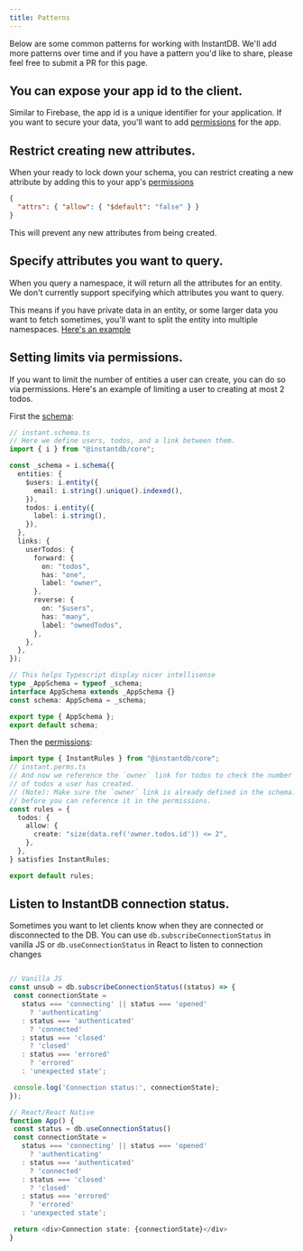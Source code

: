 ```yaml
---
title: Patterns
---
```


Below are some common patterns for working with InstantDB. We'll add more
patterns over time and if you have a pattern you'd like to share, please feel
free to submit a PR for this page.

## You can expose your app id to the client.

Similar to Firebase, the app id is a unique identifier for your application.
If you want to secure your data, you'll want to add
[permissions](/docs/permissions) for the app.

## Restrict creating new attributes.

When your ready to lock down your schema, you can restrict creating a new
attribute by adding this to your app's [permissions](/dash?t=perms)

```json
{
  "attrs": { "allow": { "$default": "false" } }
}
```

This will prevent any new attributes from being created.

## Specify attributes you want to query.

When you query a namespace, it will return all the attributes for an entity.
We don't currently support specifying which attributes you want to query.

This means if you have private data in an entity, or some larger data you want to fetch sometimes, you'll want to split the entity into multiple namespaces. [Here's an example](https://github.com/instantdb/instant/blob/main/client/sandbox/react-nextjs/pages/patterns/split-attributes.tsx)

## Setting limits via permissions.

If you want to limit the number of entities a user can create, you can do so via
permissions. Here's an example of limiting a user to creating at most 2 todos.

First the [schema](/docs/modeling-data):

```typescript
// instant.schema.ts
// Here we define users, todos, and a link between them.
import { i } from "@instantdb/core";

const _schema = i.schema({
  entities: {
    $users: i.entity({
      email: i.string().unique().indexed(),
    }),
    todos: i.entity({
      label: i.string(),
    }),
  },
  links: {
    userTodos: {
      forward: {
        on: "todos",
        has: "one",
        label: "owner",
      },
      reverse: {
        on: "$users",
        has: "many",
        label: "ownedTodos",
      },
    },
  },
});

// This helps Typescript display nicer intellisense
type _AppSchema = typeof _schema;
interface AppSchema extends _AppSchema {}
const schema: AppSchema = _schema;

export type { AppSchema };
export default schema;
```

Then the [permissions](/docs/permissions):

```typescript
import type { InstantRules } from "@instantdb/core";
// instant.perms.ts
// And now we reference the `owner` link for todos to check the number
// of todos a user has created.
// (Note): Make sure the `owner` link is already defined in the schema.
// before you can reference it in the permissions.
const rules = {
  todos: {
    allow: {
      create: "size(data.ref('owner.todos.id')) <= 2",
    },
  },
} satisfies InstantRules;

export default rules;
```

## Listen to InstantDB connection status.

Sometimes you want to let clients know when they are connected or disconnected
to the DB. You can use `db.subscribeConnectionStatus` in vanilla JS or
`db.useConnectionStatus` in React to listen to connection changes

```typescript

// Vanilla JS
const unsub = db.subscribeConnectionStatus((status) => {
 const connectionState =
   status === 'connecting' || status === 'opened'
     ? 'authenticating'
   : status === 'authenticated'
     ? 'connected'
   : status === 'closed'
     ? 'closed'
   : status === 'errored'
     ? 'errored'
   : 'unexpected state';

 console.log('Connection status:', connectionState);
});

// React/React Native
function App() {
 const status = db.useConnectionStatus()
 const connectionState =
   status === 'connecting' || status === 'opened'
     ? 'authenticating'
   : status === 'authenticated'
     ? 'connected'
   : status === 'closed'
     ? 'closed'
   : status === 'errored'
     ? 'errored'
   : 'unexpected state';

 return <div>Connection state: {connectionState}</div>
}
```

